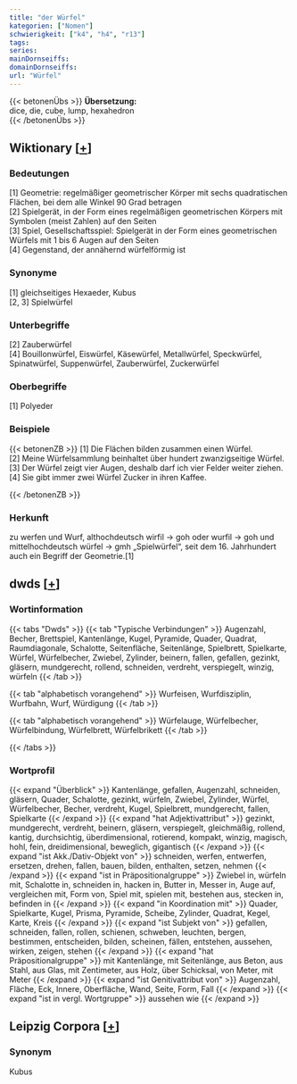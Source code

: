 ```yaml
---
title: "der Würfel"
kategorien: ["Nomen"]
schwierigkeit: ["k4", "h4", "r13"]
tags:
series:
mainDornseiffs:
domainDornseiffs:
url: "Würfel"
---
```


{{< betonenÜbs >}}
**Übersetzung:**  
dice, die, cube, lump, hexahedron  
{{< /betonenÜbs >}}

## Wiktionary [[+](https://de.wiktionary.org/wiki/Würfel)]

### Bedeutungen
[1] Geometrie: regelmäßiger geometrischer Körper mit sechs quadratischen Flächen, bei dem alle Winkel 90 Grad betragen  
[2] Spielgerät, in der Form eines regelmäßigen geometrischen Körpers mit Symbolen (meist Zahlen) auf den Seiten  
[3] Spiel, Gesellschaftsspiel:  Spielgerät in der Form eines geometrischen Würfels mit 1 bis 6 Augen auf den Seiten  
[4] Gegenstand, der annähernd würfelförmig ist  

### Synonyme
[1] gleichseitiges Hexaeder, Kubus  
[2, 3] Spielwürfel  

### Unterbegriffe
[2] Zauberwürfel  
[4] Bouillonwürfel, Eiswürfel, Käsewürfel, Metallwürfel, Speckwürfel, Spinatwürfel, Suppenwürfel, Zauberwürfel, Zuckerwürfel  

### Oberbegriffe
[1] Polyeder  

### Beispiele
{{< betonenZB >}}
[1] Die Flächen bilden zusammen einen Würfel.  
[2] Meine Würfelsammlung beinhaltet über hundert zwanzigseitige Würfel.  
[3] Der Würfel zeigt vier Augen, deshalb darf ich vier Felder weiter ziehen.  
[4] Sie gibt immer zwei Würfel Zucker in ihren Kaffee.  

{{< /betonenZB >}}
### Herkunft
zu werfen und Wurf, althochdeutsch wirfil → goh oder wurfil → goh und mittelhochdeutsch würfel → gmh „Spielwürfel“, seit dem 16. Jahrhundert auch ein Begriff der Geometrie.[1]  



## dwds [[+](https://www.dwds.de/wb/Würfel)]

### Wortinformation
{{< tabs "Dwds" >}}
{{< tab "Typische Verbindungen" >}}
Augenzahl, Becher, Brettspiel, Kantenlänge, Kugel, Pyramide, Quader, Quadrat, Raumdiagonale, Schalotte, Seitenfläche, Seitenlänge, Spielbrett, Spielkarte, Würfel, Würfelbecher, Zwiebel, Zylinder, beinern, fallen, gefallen, gezinkt, gläsern, mundgerecht, rollend, schneiden, verdreht, verspiegelt, winzig, würfeln
{{< /tab >}}

{{< tab "alphabetisch vorangehend" >}}
Wurfeisen, Wurfdisziplin, Wurfbahn, Wurf, Würdigung
{{< /tab >}}

{{< tab "alphabetisch vorangehend" >}}
Würfelauge, Würfelbecher, Würfelbindung, Würfelbrett, Würfelbrikett
{{< /tab >}}

{{< /tabs >}}

### Wortprofil
{{< expand "Überblick" >}} Kantenlänge, gefallen, Augenzahl, schneiden, gläsern, Quader, Schalotte, gezinkt, würfeln, Zwiebel, Zylinder, Würfel, Würfelbecher, Becher, verdreht, Kugel, Spielbrett, mundgerecht, fallen, Spielkarte {{< /expand >}}
{{< expand "hat Adjektivattribut" >}} gezinkt, mundgerecht, verdreht, beinern, gläsern, verspiegelt, gleichmäßig, rollend, kantig, durchsichtig, überdimensional, rotierend, kompakt, winzig, magisch, hohl, fein, dreidimensional, beweglich, gigantisch {{< /expand >}}
{{< expand "ist Akk./Dativ-Objekt von" >}} schneiden, werfen, entwerfen, ersetzen, drehen, fallen, bauen, bilden, enthalten, setzen, nehmen {{< /expand >}}
{{< expand "ist in Präpositionalgruppe" >}} Zwiebel in, würfeln mit, Schalotte in, schneiden in, hacken in, Butter in, Messer in, Auge auf, vergleichen mit, Form von, Spiel mit, spielen mit, bestehen aus, stecken in, befinden in {{< /expand >}}
{{< expand "in Koordination mit" >}} Quader, Spielkarte, Kugel, Prisma, Pyramide, Scheibe, Zylinder, Quadrat, Kegel, Karte, Kreis {{< /expand >}}
{{< expand "ist Subjekt von" >}} gefallen, schneiden, fallen, rollen, schienen, schweben, leuchten, bergen, bestimmen, entscheiden, bilden, scheinen, fällen, entstehen, aussehen, wirken, zeigen, stehen {{< /expand >}}
{{< expand "hat Präpositionalgruppe" >}} mit Kantenlänge, mit Seitenlänge, aus Beton, aus Stahl, aus Glas, mit Zentimeter, aus Holz, über Schicksal, von Meter, mit Meter {{< /expand >}}
{{< expand "ist Genitivattribut von" >}} Augenzahl, Fläche, Eck, Innere, Oberfläche, Wand, Seite, Form, Fall {{< /expand >}}
{{< expand "ist in vergl. Wortgruppe" >}} aussehen wie {{< /expand >}}

## Leipzig Corpora [[+](https://corpora.uni-leipzig.de/en/res?word=Würfel&corpusId=deu_newscrawl-public_2018)]


### Synonym
Kubus


